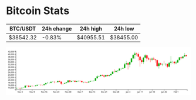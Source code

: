 # Bitcoin Stats

BTC/USDT|24h change|24h high|24h low|
|---|---|---|---|
|$38542.32|-0.83%|$40955.51|$38455.00|

<img src="./chart.svg">
